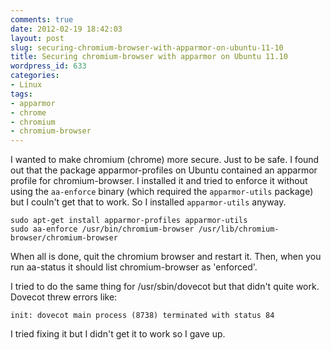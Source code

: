 ```yaml
---
comments: true
date: 2012-02-19 18:42:03
layout: post
slug: securing-chromium-browser-with-apparmor-on-ubuntu-11-10
title: Securing chromium-browser with apparmor on Ubuntu 11.10
wordpress_id: 633
categories:
- Linux
tags:
- apparmor
- chrome
- chromium
- chromium-browser
---
```


I wanted to make chromium (chrome) more secure. Just to be safe. I found out that the package apparmor-profiles on Ubuntu contained an apparmor profile for chromium-browser. I installed it and tried to enforce it without using the `aa-enforce` binary (which required the `apparmor-utils` package) but I couln't get that to work. So I installed `apparmor-utils` anyway.

```
sudo apt-get install apparmor-profiles apparmor-utils
sudo aa-enforce /usr/bin/chromium-browser /usr/lib/chromium-browser/chromium-browser
```

When all is done, quit the chromium browser and restart it. Then, when you run aa-status it should list chromium-browser as 'enforced'.

I tried to do the same thing for /usr/sbin/dovecot but that didn't quite work. Dovecot threw errors like:
```
init: dovecot main process (8738) terminated with status 84
```

I tried fixing it but I didn't get it to work so I gave up.

